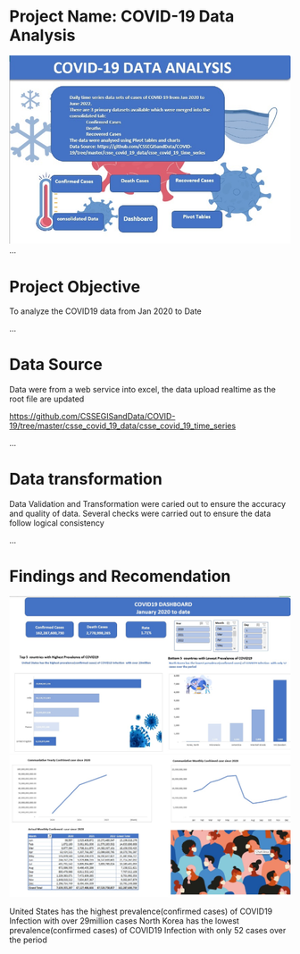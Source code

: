 # Project Name: COVID-19 Data Analysis
![](Cover%20Page.jpg)
...
# Project Objective
To analyze the COVID19 data from Jan 2020 to  Date

...
# Data Source
Data were from a web service into excel, the data upload realtime as the root file are updated

https://github.com/CSSEGISandData/COVID-19/tree/master/csse_covid_19_data/csse_covid_19_time_series


...
# Data transformation
Data Validation and Transformation were caried out to ensure the accuracy and quality of data. Several checks were carried out to ensure the data follow logical consistency 

...
# Findings and Recomendation
![](Top5&TopBottom.jpg)
![](Commulative.jpg)

United States has the highest prevalence(confirmed cases) of COVID19 Infection  with over 29million cases
North Korea has the lowest prevalence(confirmed cases) of COVID19 Infection  with only 52 cases over the period
